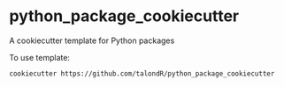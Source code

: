 # python_package_cookiecutter
A cookiecutter template for Python packages

To use template:
```bash
cookiecutter https://github.com/talondR/python_package_cookiecutter
```
